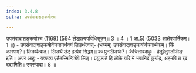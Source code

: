 ```yaml
---
index: 3.4.8
sutra: उपसंवादाशङ्कयोश्च

---
```

 उपसंवादाशङ्कयोश्च (1169) (594 लेड्प्रत्ययविधिसूत्रम्॥ 3 । 4 । 1 आ.5) (5033 आक्षेपवार्तिकम्॥ 1 ॥) - उपसंवादाशङ्कयोर्वचनानर्थक्यं लिङर्थत्वात्- (भाष्यम्) उपसंवादाशङ्कयोर्वचनार्थकम्। किं कारणम्?। लिङर्थत्वात्। लिङर्थे लेट् इत्येव सिद्धम्॥ कः पुनर्लिङर्थः?। केचित्तावदाहुः - हेतुहेतुमतोर्लिङ् इति। अपर आहुः - वक्तव्य एतैतस्मिन्विशेषे लिङ्। प्रयुज्यते हि लोके यदि मे भवानिदं कुर्याद्र, अहमपि त इदं दद्यामिति। उपसंवादा॥ 8 ॥ 